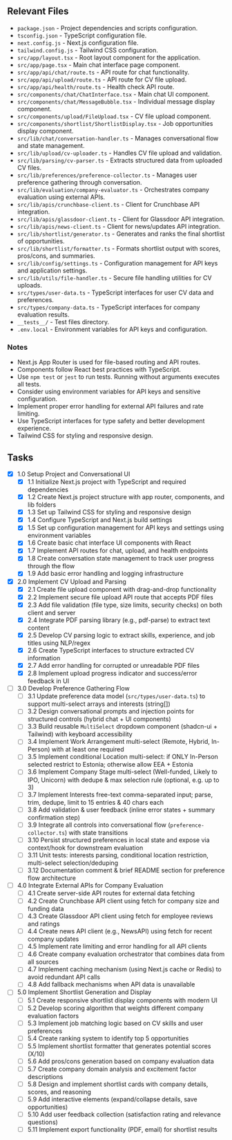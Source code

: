 ## Relevant Files

- `package.json` - Project dependencies and scripts configuration.
- `tsconfig.json` - TypeScript configuration file.
- `next.config.js` - Next.js configuration file.
- `tailwind.config.js` - Tailwind CSS configuration.
- `src/app/layout.tsx` - Root layout component for the application.
- `src/app/page.tsx` - Main chat interface page component.
- `src/app/api/chat/route.ts` - API route for chat functionality.
- `src/app/api/upload/route.ts` - API route for CV file upload.
- `src/app/api/health/route.ts` - Health check API route.
- `src/components/chat/ChatInterface.tsx` - Main chat UI component.
- `src/components/chat/MessageBubble.tsx` - Individual message display component.
- `src/components/upload/FileUpload.tsx` - CV file upload component.
- `src/components/shortlist/ShortlistDisplay.tsx` - Job opportunities display component.
- `src/lib/chat/conversation-handler.ts` - Manages conversational flow and state management.
- `src/lib/upload/cv-uploader.ts` - Handles CV file upload and validation.
- `src/lib/parsing/cv-parser.ts` - Extracts structured data from uploaded CV files.
- `src/lib/preferences/preference-collector.ts` - Manages user preference gathering through conversation.
- `src/lib/evaluation/company-evaluator.ts` - Orchestrates company evaluation using external APIs.
- `src/lib/apis/crunchbase-client.ts` - Client for Crunchbase API integration.
- `src/lib/apis/glassdoor-client.ts` - Client for Glassdoor API integration.
- `src/lib/apis/news-client.ts` - Client for news/updates API integration.
- `src/lib/shortlist/generator.ts` - Generates and ranks the final shortlist of opportunities.
- `src/lib/shortlist/formatter.ts` - Formats shortlist output with scores, pros/cons, and summaries.
- `src/lib/config/settings.ts` - Configuration management for API keys and application settings.
- `src/lib/utils/file-handler.ts` - Secure file handling utilities for CV uploads.
- `src/types/user-data.ts` - TypeScript interfaces for user CV data and preferences.
- `src/types/company-data.ts` - TypeScript interfaces for company evaluation results.
- `__tests__/` - Test files directory.
- `.env.local` - Environment variables for API keys and configuration.

### Notes

- Next.js App Router is used for file-based routing and API routes.
- Components follow React best practices with TypeScript.
- Use `npm test` or `jest` to run tests. Running without arguments executes all tests.
- Consider using environment variables for API keys and sensitive configuration.
- Implement proper error handling for external API failures and rate limiting.
- Use TypeScript interfaces for type safety and better development experience.
- Tailwind CSS for styling and responsive design.

## Tasks

- [x] 1.0 Setup Project and Conversational UI
  - [x] 1.1 Initialize Next.js project with TypeScript and required dependencies
  - [x] 1.2 Create Next.js project structure with app router, components, and lib folders
  - [x] 1.3 Set up Tailwind CSS for styling and responsive design
  - [x] 1.4 Configure TypeScript and Next.js build settings
  - [x] 1.5 Set up configuration management for API keys and settings using environment variables
  - [x] 1.6 Create basic chat interface UI components with React
  - [x] 1.7 Implement API routes for chat, upload, and health endpoints
  - [x] 1.8 Create conversation state management to track user progress through the flow
  - [x] 1.9 Add basic error handling and logging infrastructure

- [x] 2.0 Implement CV Upload and Parsing
  - [x] 2.1 Create file upload component with drag-and-drop functionality
  - [x] 2.2 Implement secure file upload API route that accepts PDF files
  - [x] 2.3 Add file validation (file type, size limits, security checks) on both client and server
  - [x] 2.4 Integrate PDF parsing library (e.g., pdf-parse) to extract text content
  - [x] 2.5 Develop CV parsing logic to extract skills, experience, and job titles using NLP/regex
  - [x] 2.6 Create TypeScript interfaces to structure extracted CV information
  - [x] 2.7 Add error handling for corrupted or unreadable PDF files
  - [x] 2.8 Implement upload progress indicator and success/error feedback in UI

- [ ] 3.0 Develop Preference Gathering Flow
  - [ ] 3.1 Update preference data model (`src/types/user-data.ts`) to support multi-select arrays and interests (string[])
  - [ ] 3.2 Design conversational prompts and injection points for structured controls (hybrid chat + UI components)
  - [ ] 3.3 Build reusable `MultiSelect` dropdown component (shadcn-ui + Tailwind) with keyboard accessibility
  - [ ] 3.4 Implement Work Arrangement multi-select (Remote, Hybrid, In-Person) with at least one required
  - [ ] 3.5 Implement conditional Location multi-select: if ONLY In-Person selected restrict to Estonia; otherwise allow EEA + Estonia
  - [ ] 3.6 Implement Company Stage multi-select (Well-funded, Likely to IPO, Unicorn) with dedupe & max selection rule (optional, e.g. up to 3)
  - [ ] 3.7 Implement Interests free-text comma-separated input; parse, trim, dedupe, limit to 15 entries & 40 chars each
  - [ ] 3.8 Add validation & user feedback (inline error states + summary confirmation step)
  - [ ] 3.9 Integrate all controls into conversational flow (`preference-collector.ts`) with state transitions
  - [ ] 3.10 Persist structured preferences in local state and expose via context/hook for downstream evaluation
  - [ ] 3.11 Unit tests: interests parsing, conditional location restriction, multi-select selection/deduping
  - [ ] 3.12 Documentation comment & brief README section for preference flow architecture

- [ ] 4.0 Integrate External APIs for Company Evaluation
  - [ ] 4.1 Create server-side API routes for external data fetching
  - [ ] 4.2 Create Crunchbase API client using fetch for company size and funding data
  - [ ] 4.3 Create Glassdoor API client using fetch for employee reviews and ratings
  - [ ] 4.4 Create news API client (e.g., NewsAPI) using fetch for recent company updates
  - [ ] 4.5 Implement rate limiting and error handling for all API clients
  - [ ] 4.6 Create company evaluation orchestrator that combines data from all sources
  - [ ] 4.7 Implement caching mechanism (using Next.js cache or Redis) to avoid redundant API calls
  - [ ] 4.8 Add fallback mechanisms when API data is unavailable

- [ ] 5.0 Implement Shortlist Generation and Display
  - [ ] 5.1 Create responsive shortlist display components with modern UI
  - [ ] 5.2 Develop scoring algorithm that weights different company evaluation factors
  - [ ] 5.3 Implement job matching logic based on CV skills and user preferences
  - [ ] 5.4 Create ranking system to identify top 5 opportunities
  - [ ] 5.5 Implement shortlist formatter that generates potential scores (X/10)
  - [ ] 5.6 Add pros/cons generation based on company evaluation data
  - [ ] 5.7 Create company domain analysis and excitement factor descriptions
  - [ ] 5.8 Design and implement shortlist cards with company details, scores, and reasoning
  - [ ] 5.9 Add interactive elements (expand/collapse details, save opportunities)
  - [ ] 5.10 Add user feedback collection (satisfaction rating and relevance questions)
  - [ ] 5.11 Implement export functionality (PDF, email) for shortlist results 